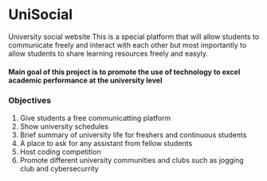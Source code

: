 # UniSocial
University social website
This is a special platform that will allow students to communicate freely and interact with each other but most importantly to allow students to share learning resources freely and easyly. 

#### Main goal of this project is to promote the use of technology to excel academic performance at the university level

### Objectives 
1. Give students a free communicatting platform
2. Show university schedules 
3. Brief summary of university life for freshers and continuous students
4. A place to ask for any assistant from fellow students
5. Host coding competition
6. Promote different university communities and clubs such as jogging club and cybersecurrity 
